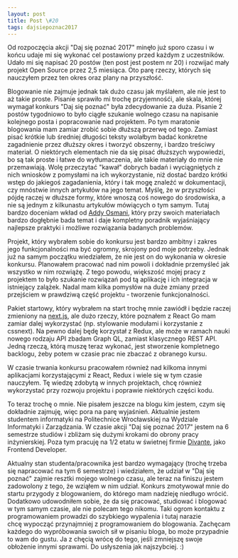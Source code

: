 ```yaml
---
layout: post
title: Post \#20
tags: dajsiepoznac2017
---
```


Od rozpoczęcia akcji "Daj się poznać 2017" minęło już sporo czasu i w końcu udaje mi się wykonać cel postawiony przed każdym z uczestników. Udało mi się napisać 20 postów (ten post jest postem nr 20) i rozwijać mały projekt Open Source przez 2,5 miesiąca. Oto parę rzeczy, których się nauczyłem przez ten okres oraz plany na przyszłość.

<!--more-->

Blogowanie nie zajmuje jednak tak dużo czasu jak myślałem, ale nie jest to aż takie proste. Pisanie sprawiło mi trochę przyjemnośći, ale skala, której wymagał konkurs "Daj się poznać" była zdecydowanie za duża. Pisanie 2 postów tygodniowo to było ciągłe szukanie wolnego czasu na napisanie kolejnego posta i popracowanie nad projektem. Po tym maratonie blogowania mam zamiar zrobić sobie dłuższą przerwę od tego. Zamiast pisać krótkie lub średniej długości teksty wolałbym badać konkretne zagadnienie przez dłuższy okres i tworzyć obszerny, i bardzo treściwy materiał. O niektórych elementach nie da się pisać dłuższych wypowiedzi, bo są tak proste i łatwe do wytłumaczenia, ale takie materiały do mnie nie przemawiają. Wolę przeczytać "kawał" dobrych badań i wyciągniętych z nich wniosków z pomysłami na ich wykorzystanie, niż dostać bardzo krótki wstęp do jakiegoś zagadanienia, który i tak mogę znaleźć w dokumentacji, czy mnóstwie innych artykułów na jego temat. Myślę, że w przyszłości pójdę raczej w dłuższe formy, które wnoszą coś nowego do środowiska, a nie są jednym z kilkunastu artykułów mówiących o tym samym. Tutaj bardzo doceniam wkład od [Addy Osmani](https://medium.com/@addyosmani), który przy swoich materiałach bardzo dogłębnie bada temat i daje kompletny poradnik wyjaśniający najlepsze praktyki i możliwe rozwiązania badanych problemów.

Projekt, który wybrałem sobie do konkursu jest bardzo ambitny i zakres jego funkcjonalności ma być ogromny, skrojony pod moje potrzeby. Jednak już na samym początku wiedziałem, że nie jest on do wykonania w okresie konkursu. Planowałem pracować nad nim powoli i dokładnie przemyśleć jak wszystko w nim rozwiążę. Z tego powodu, większość mojej pracy z projektem to było szukanie rozwiązań pod tą aplikację i ich integracja w istniejący zalążek. Nadal mam kilka pomysłów na duże zmiany przed przejściem w prawdziwą część projektu - tworzenie funkcjonalności.

Pakiet startowy, który wybrałem na start trochę mnie zawiódł i będzie raczej zmieniony na [next.js](https://github.com/zeit/next.js/), ale dużo rzeczy, które poznałem z React Go mam zamiar dalej wykorzystać (np. stylowanie modułami i korzystanie z cssnext). Na pewno dalej będę korzystał z Redux, ale może w ramach nauki nowego rodzaju API zbadam Graph QL, zamiast klasycznego REST API. Jedną rzeczą, którą muszę teraz wykonać, jest stworzenie kompletnego backlogu, żeby potem w czasie prac nie zbaczać z obranego kursu.

W czasie trwania konkursu pracowałem również nad kilkoma innymi aplikacjami korzystającymi z React, Redux i wiele się w tym czasie nauczyłem. Tę wiedzę zdobytą w innych projektach, chcę również wykorzystać przy rozwoju projektu i poprawie niektórych części kodu.

To teraz trochę o mnie. Nie pisałem jeszcze na blogu kim jestem, czym się dokładnie zajmuję, więc pora na parę wyjaśnień. Aktualnie jestem studentem informatyki na Politechnice Wrocławskiej na Wydziale Informatyki i Zarządzania. W czasie akcji "Daj się poznać 2017" jestem na 6 semestrze studiów i zbliżam się dużymi krokami do obrony pracy inżynierskiej. Poza tym pracuję na 1/2 etatu w świetnej firmie [Divante](https://divante.co), jako Frontend Developer.

Aktualny stan studenta/pracownika jest bardzo wymagający (trochę trzeba się napracować na tym 6 semestrze) i wiedziałem, że udział w "Daj się poznać" zajmie resztki mojego wolnego czasu, ale teraz na finiszu jestem zadowolony z tego, że wziąłem w nim udział. Konkurs zmotywował mnie do startu przygody z blogowaniem, do którego mam nadzieję niedługo wrócić. Dodatkowo udowodniłem sobie, że da się pracować, studiować i blogować w tym samym czasie, ale nie polecam tego nikomu. Taki ogrom kontaktu z programowaniem prowadzi do szybkiego wypalenia i tutaj narazie chcę wypocząć przynajmniej z programowaniem do blogowania. Zachęcam każdego do wypróbowania swoich sił w pisaniu bloga, bo może przypadnie to wam do gustu. Ja z chęcią wrócę do tego, jeśli zmniejszę swoje obłożenie innymi sprawami. Do usłyszenia jak najszybciej. :)
